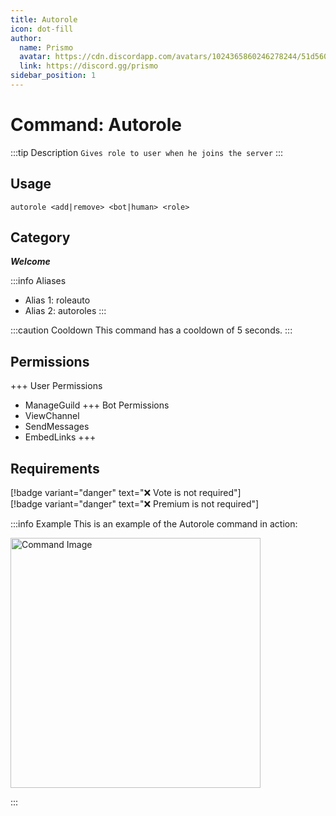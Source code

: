 ```yaml
---
title: Autorole
icon: dot-fill
author:
  name: Prismo
  avatar: https://cdn.discordapp.com/avatars/1024365860246278244/51d5603eff69376da9a21e86b07a75bd.png?size=2048
  link: https://discord.gg/prismo
sidebar_position: 1
---
```



# Command: Autorole

:::tip Description
`Gives role to user when he joins the server`
:::

## Usage

```
autorole <add|remove> <bot|human> <role>
```

## Category

_**Welcome**_

:::info Aliases
- Alias 1: roleauto
- Alias 2: autoroles
:::

:::caution Cooldown
This command has a cooldown of 5 seconds.
:::

## Permissions

+++ User Permissions
- ManageGuild
+++ Bot Permissions
- ViewChannel
- SendMessages
- EmbedLinks
+++

## Requirements

[!badge variant="danger" text="❌ Vote is not required"]  
[!badge variant="danger" text="❌ Premium is not required"]

:::info Example
This is an example of the Autorole command in action:

<img src="https://i.imgur.com/RbrcDwg.png" alt="Command Image" width="400"/>

:::


